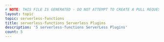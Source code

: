 ```yaml
---
# NOTE: THIS FILE IS GENERATED - DO NOT ATTEMPT TO CREATE A PULL REQUEST TO UPDATE THE DATA. 
layout: topic
topic: serverless-functions
title: serverless-functions Serverless Plugins
description: '5 serverless-functions ServerLess Plugins'
count: 5
---
```

